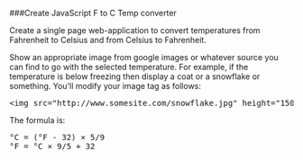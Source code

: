 ###Create JavaScript F to C Temp converter

<p>Create a single page web-application to convert temperatures from Fahrenheit to Celsius and from Celsius to Fahrenheit.</p>
<p>Show an appropriate image from google images or whatever source you can find to go with the selected temperature. For example, if the temperature is below freezing then display a coat or a snowflake or something. You'll modify your image tag as follows:</p>
<pre>&lt;img src="http://www.somesite.com/snowflake.jpg" height="150" width="150"/&gt;</pre>
<p>The formula is:</p>
<pre><span>&deg;C = (&deg;F - 32) &times; 5/9</span><br /><span>&deg;F = &deg;C &times; 9/5 + 32</span></pre>